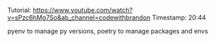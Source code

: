 Tutorial: https://www.youtube.com/watch?v=sPzc6hMg7So&ab_channel=codewithbrandon
Timestamp: 20:44

pyenv to manage py versions, poetry to manage packages and envs